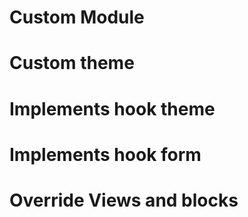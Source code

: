 # Custom Module
# Custom theme
# Implements hook theme 
# Implements hook form
# Override Views and blocks

